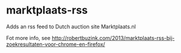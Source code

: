 # marktplaats-rss
Adds an rss feed to Dutch auction site Marktplaats.nl

Fot more info, see http://robertbuzink.com/2013/marktplaats-rss-bij-zoekresultaten-voor-chrome-en-firefox/
